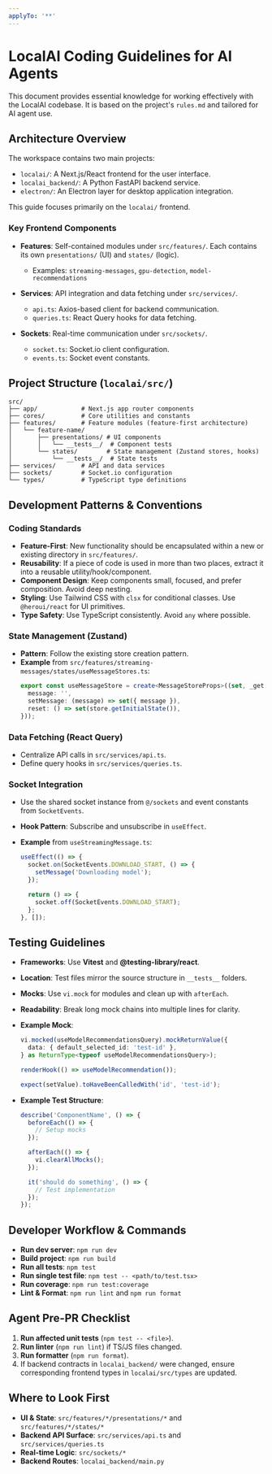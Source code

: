 ```yaml
---
applyTo: '**'
---
```


# LocalAI Coding Guidelines for AI Agents

This document provides essential knowledge for working effectively with the LocalAI codebase. It is based on the project's `rules.md` and tailored for AI agent use.

## Architecture Overview

The workspace contains two main projects:

- `localai/`: A Next.js/React frontend for the user interface.
- `localai_backend/`: A Python FastAPI backend service.
- `electron/`: An Electron layer for desktop application integration.

This guide focuses primarily on the `localai/` frontend.

### Key Frontend Components

- **Features**: Self-contained modules under `src/features/`. Each contains its own `presentations/` (UI) and `states/` (logic).
  - Examples: `streaming-messages`, `gpu-detection`, `model-recommendations`

- **Services**: API integration and data fetching under `src/services/`.
  - `api.ts`: Axios-based client for backend communication.
  - `queries.ts`: React Query hooks for data fetching.

- **Sockets**: Real-time communication under `src/sockets/`.
  - `socket.ts`: Socket.io client configuration.
  - `events.ts`: Socket event constants.

## Project Structure (`localai/src/`)

```
src/
├── app/            # Next.js app router components
├── cores/          # Core utilities and constants
├── features/       # Feature modules (feature-first architecture)
│   └── feature-name/
│       ├── presentations/ # UI components
│       │   └── __tests__/  # Component tests
│       └── states/        # State management (Zustand stores, hooks)
│           └── __tests__/  # State tests
├── services/       # API and data services
├── sockets/        # Socket.io configuration
└── types/          # TypeScript type definitions
```

## Development Patterns & Conventions

### Coding Standards

- **Feature-First**: New functionality should be encapsulated within a new or existing directory in `src/features/`.
- **Reusability**: If a piece of code is used in more than two places, extract it into a reusable utility/hook/component.
- **Component Design**: Keep components small, focused, and prefer composition. Avoid deep nesting.
- **Styling**: Use Tailwind CSS with `clsx` for conditional classes. Use `@heroui/react` for UI primitives.
- **Type Safety**: Use TypeScript consistently. Avoid `any` where possible.

### State Management (Zustand)

- **Pattern**: Follow the existing store creation pattern.
- **Example** from `src/features/streaming-messages/states/useMessageStores.ts`:
  ```typescript
  export const useMessageStore = create<MessageStoreProps>((set, _get, store) => ({
    message: '',
    setMessage: (message) => set({ message }),
    reset: () => set(store.getInitialState()),
  }));
  ```

### Data Fetching (React Query)

- Centralize API calls in `src/services/api.ts`.
- Define query hooks in `src/services/queries.ts`.

### Socket Integration

- Use the shared socket instance from `@/sockets` and event constants from `SocketEvents`.
- **Hook Pattern**: Subscribe and unsubscribe in `useEffect`.
- **Example** from `useStreamingMessage.ts`:

  ```typescript
  useEffect(() => {
    socket.on(SocketEvents.DOWNLOAD_START, () => {
      setMessage('Downloading model');
    });

    return () => {
      socket.off(SocketEvents.DOWNLOAD_START);
    };
  }, []);
  ```

## Testing Guidelines

- **Frameworks**: Use **Vitest** and **@testing-library/react**.
- **Location**: Test files mirror the source structure in `__tests__` folders.
- **Mocks**: Use `vi.mock` for modules and clean up with `afterEach`.
- **Readability**: Break long mock chains into multiple lines for clarity.
- **Example Mock**:

  ```typescript
  vi.mocked(useModelRecommendationsQuery).mockReturnValue({
    data: { default_selected_id: 'test-id' },
  } as ReturnType<typeof useModelRecommendationsQuery>);

  renderHook(() => useModelRecommendation());

  expect(setValue).toHaveBeenCalledWith('id', 'test-id');
  ```

- **Example Test Structure**:

  ```typescript
  describe('ComponentName', () => {
    beforeEach(() => {
      // Setup mocks
    });

    afterEach(() => {
      vi.clearAllMocks();
    });

    it('should do something', () => {
      // Test implementation
    });
  });
  ```

## Developer Workflow & Commands

- **Run dev server**: `npm run dev`
- **Build project**: `npm run build`
- **Run all tests**: `npm test`
- **Run single test file**: `npm test -- <path/to/test.tsx>`
- **Run coverage**: `npm run test:coverage`
- **Lint & Format**: `npm run lint` and `npm run format`

## Agent Pre-PR Checklist

1.  **Run affected unit tests** (`npm test -- <file>`).
2.  **Run linter** (`npm run lint`) if TS/JS files changed.
3.  **Run formatter** (`npm run format`).
4.  If backend contracts in `localai_backend/` were changed, ensure corresponding frontend types in `localai/src/types` are updated.

## Where to Look First

- **UI & State**: `src/features/*/presentations/*` and `src/features/*/states/*`
- **Backend API Surface**: `src/services/api.ts` and `src/services/queries.ts`
- **Real-time Logic**: `src/sockets/*`
- **Backend Routes**: `localai_backend/main.py`
